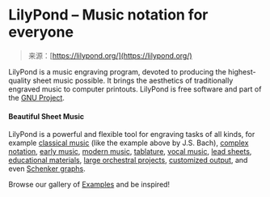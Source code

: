 <!--yml
category: 未分类
date: 2024-05-29 13:18:47
-->

# LilyPond – Music notation for everyone

> 来源：[https://lilypond.org/](https://lilypond.org/)

LilyPond is a music engraving program, devoted to producing the highest-quality sheet music possible. It brings the aesthetics of traditionally engraved music to computer printouts. LilyPond is free software and part of the [GNU Project](https://gnu.org).

 #### Beautiful Sheet Music

LilyPond is a powerful and flexible tool for engraving tasks of all kinds, for example [classical music](examples.html#Classical-Music) (like the example above by J.S. Bach), [complex notation](examples.html#Complex-Notation), [early music](examples.html#Early-Music), [modern music](examples.html#Modern-Music), [tablature](examples.html#Tablature), [vocal music](examples.html#Vocal-Music), [lead sheets](examples.html#Lead-Sheets), [educational materials](examples.html#Educational-Applications), [large orchestral projects](examples.html#Large-Projects), [customized output](examples.html#Customized-Output), and even [Schenker graphs](examples.html#Schenker-Graphs).

Browse our gallery of [Examples](examples.html) and be inspired!